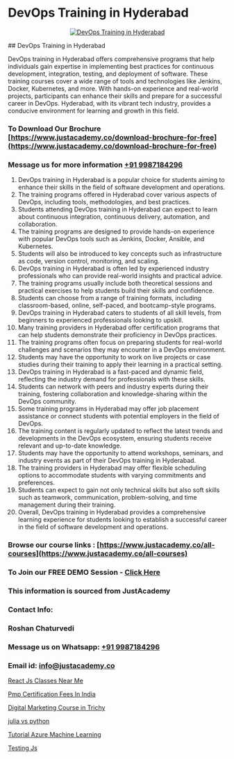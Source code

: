 # DevOps Training in Hyderabad

<p align="center">
  <a href="https://justacademy.co/program-detail/software-testing">
    <img src="https://justacademy.co/storage2/program_images/1704700438.webp" alt="DevOps Training in Hyderabad">
  </a>
</p>
## DevOps Training in Hyderabad

DevOps training in Hyderabad offers comprehensive programs that help individuals gain expertise in implementing best practices for continuous development, integration, testing, and deployment of software. These training courses cover a wide range of tools and technologies like Jenkins, Docker, Kubernetes, and more. With hands-on experience and real-world projects, participants can enhance their skills and prepare for a successful career in DevOps. Hyderabad, with its vibrant tech industry, provides a conducive environment for learning and growth in this field.
### To Download Our Brochure [https://www.justacademy.co/download-brochure-for-free](https://www.justacademy.co/download-brochure-for-free)
### Message us for more information [+91 9987184296](https://api.whatsapp.com/send?phone=919987184296)
1) DevOps training in Hyderabad is a popular choice for students aiming to enhance their skills in the field of software development and operations.
2) The training programs offered in Hyderabad cover various aspects of DevOps, including tools, methodologies, and best practices.
3) Students attending DevOps training in Hyderabad can expect to learn about continuous integration, continuous delivery, automation, and collaboration.
4) The training programs are designed to provide hands-on experience with popular DevOps tools such as Jenkins, Docker, Ansible, and Kubernetes.
5) Students will also be introduced to key concepts such as infrastructure as code, version control, monitoring, and scaling.
6) DevOps training in Hyderabad is often led by experienced industry professionals who can provide real-world insights and practical advice.
7) The training programs usually include both theoretical sessions and practical exercises to help students build their skills and confidence.
8) Students can choose from a range of training formats, including classroom-based, online, self-paced, and bootcamp-style programs.
9) DevOps training in Hyderabad caters to students of all skill levels, from beginners to experienced professionals looking to upskill.
10) Many training providers in Hyderabad offer certification programs that can help students demonstrate their proficiency in DevOps practices.
11) The training programs often focus on preparing students for real-world challenges and scenarios they may encounter in a DevOps environment.
12) Students may have the opportunity to work on live projects or case studies during their training to apply their learning in a practical setting.
13) DevOps training in Hyderabad is a fast-paced and dynamic field, reflecting the industry demand for professionals with these skills.
14) Students can network with peers and industry experts during their training, fostering collaboration and knowledge-sharing within the DevOps community.
15) Some training programs in Hyderabad may offer job placement assistance or connect students with potential employers in the field of DevOps.
16) The training content is regularly updated to reflect the latest trends and developments in the DevOps ecosystem, ensuring students receive relevant and up-to-date knowledge.
17) Students may have the opportunity to attend workshops, seminars, and industry events as part of their DevOps training in Hyderabad.
18) The training providers in Hyderabad may offer flexible scheduling options to accommodate students with varying commitments and preferences.
19) Students can expect to gain not only technical skills but also soft skills such as teamwork, communication, problem-solving, and time management during their training.
20) Overall, DevOps training in Hyderabad provides a comprehensive learning experience for students looking to establish a successful career in the field of software development and operations.

### Browse our course links : [https://www.justacademy.co/all-courses](https://www.justacademy.co/all-courses) 
### To Join our FREE DEMO Session - [Click Here](https://www.justacademy.co/register-for-course-demo)


### This information is sourced from JustAcademy
### Contact Info:
### Roshan Chaturvedi
### Message us on Whatsapp: [+91 9987184296](https://api.whatsapp.com/send?phone=919987184296)
### Email id: [info@justacademy.co](mailto:info@justacademy.co)
                
[React Js Classes Near Me](https://www.linkedin.com/pulse/react-js-classes-near-me-justacademy-mumbai-bpcvc?trackingId=vsGJWg1evDsF4LW%2B%2FxuXCg%3D%3D&lipi=urn%3Ali%3Apage%3Ad_flagship3_showcase_admin%3BEsFdB2XdSWavw7Lqed%2FH2g%3D%3D)

[Pmp Certification Fees In India](https://www.linkedin.com/pulse/pmp-certification-fees-india-justacademy-coimbatore-k0fxe?trackingId=e0YGPHfQDODTSL9SgEOATQ%3D%3D&lipi=urn%3Ali%3Apage%3Ad_flagship3_company_admin%3By22MVqO%2BQeqrnkw6fmQaIA%3D%3D)

[Digital Marketing Course in Trichy](https://medium.com/@roneet705/digital-marketing-course-in-trichy-75a1affc20e5)

[julia vs python](https://medium.com/@prempja40/julia-vs-python-1cada5ffbd3d)

[Tutorial Azure Machine Learning](https://justacademyin.github.io/justacademy/tutorial-azure-machine-learning)

[Testing Js](https://justacademyin.github.io/justacademy/testing-js)

